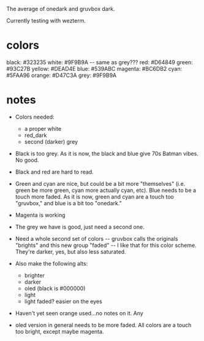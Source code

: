 The average of onedark and gruvbox dark.

Currently testing with wezterm.

# colors
black: #323235
white: #9F9B9A -- same as grey???
red: #D64849
green: #93C27B
yellow: #DEAD4E
blue: #539ABC
magenta: #BC6DB2
cyan: #5FAA96
orange: #D47C3A
grey: #9F9B9A

# notes
- Colors needed: 
    - a proper white
    - red_dark
    - second (darker) grey
- Black is too grey. As it is now, the black and blue give 70s Batman vibes. No good.
- Black and red are hard to read.
- Green and cyan are nice, but could be a bit more "themselves" (i.e. green be more green, cyan more actually cyan, etc). Blue needs to be a touch more faded. As it is now, green and cyan are a touch too "gruvbox," and blue is a bit too "onedark."
- Magenta is working
- The grey we have is good, just need a second one.
- Need a whole second set of colors -- gruvbox calls the originals "brights" and this new group "faded" -- I like that for this color scheme. They're darker, yes, but also less saturated.
- Also make the following alts:
    - brighter
    - darker
    - oled (black is #000000)
    - light
    - light faded? easier on the eyes
- Haven't yet seen orange used...no notes on it. Any 

- oled version in general needs to be more faded. All colors are a touch too bright, except maybe magenta.
